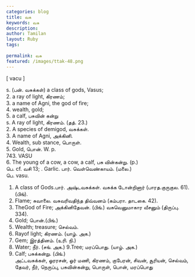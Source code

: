 ```yaml
---
categories: blog
title: வசு
keywords: வசு
description: 
author: Tamilan
layout: Ruby
tags: 
 
permalink: வசு
featured: /images/ttak-48.png
---
```

  
[ vacu ]  
  
s. (பன். வசுக்கள்) a class of gods, Vasus;   
2. a ray of light, கிரணம்;   
3. a name of Agni, the god of fire;   
4. wealth, gold;   
5. a calf, பசுவின் கன்று  
s. A ray of light, கிரணம். (தத். 23.)  
2. A species of demigod, வசுக்கள்.   
3. A name of Agni, அக்கினி.   
4. Wealth, sub stance, பொருள்.   
5. Gold, பொன். W. p.   
743. VASU   
6. The young of a cow, a cow, a calf, பசு வின்கன்று. (p.)  
பெ. cf. வசி 13; . Garlic. பார். வெள்வெண்காயம். (மலை.)  
பெ. vasu.   
1. A class of Gods.பார். அஷ்டவசுக்கள். வசுக்க டோன்றினார் (பாரத.குருகுல. 61). (பிங்).   
2. Flame; சுவாலை. வசுவரிவதிந்த திவ்வனம் (கம்பரா. தாடகை. 42).   
3. TheGod of Fire; அக்கினிதேவன். (பிங்.) வசுவெனுமாகார வீசனும் (திருப்பு. 334).   
4. Gold; பொன்.(பிங்.)   
5. Wealth; treasure; செல்வம்.   
6. Rayof light; கிரணம். (யாழ். அக.)   
7. Gem; இரத்தினம். (உரி. நி.)   
8. Water; நீர். (சங். அக.) 9.Tree; மரப்பொது. (யாழ். அக.)   
10. Calf; பசுக்கன்று. (பிங்.)  
அட்டவசுக்கள், ஓரரசன், ஓர் மணி, கிரணம், குபேரன், சிவன், சூரியன், செல்வம், தேவர், நீர், நெருப்பு, பசுவின்கன்று, பொருள், பொன், மரப்பொது